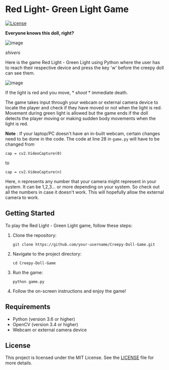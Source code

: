 # Red Light- Green Light Game
[![License](https://img.shields.io/badge/license-MIT-blue.svg)](LICENSE)


**Everyone knows this doll, right?**

![image](https://user-images.githubusercontent.com/92170372/232311919-2ea41bed-f557-4a29-bf3f-4ad492f37ecc.png)


*shivers* 

Here is the game Red Light - Green Light using Python where the user has to reach their respective device and press the key 'w' before the creepy doll can see them.

![image](https://user-images.githubusercontent.com/92170372/232312186-cec76e08-a57a-4645-9baa-612f79247f75.png)

If the light is red and you move, * *shoot* * immediate death.

The game takes input through your webcam or external camera device to locate the player and check if they have moved or not when the light is red. Movement during green light is allowed but the game ends if the doll detects the player moving or making sudden body movements when the light is red. 

**Note** : If your laptop/PC doesn't have an in-built webcam, certain changes need to be done in the code.
The code at line 28 in `game.py` will have to be changed from 

    cap = cv2.VideoCapture(0)

to 

    cap = cv2.VideoCapture(n) 


Here, n represents any number that your camera might represent in your system. It can be 1,2,3... or more depending on your system. So check out all the numbers in case it doesn't work.
This will hopefully allow the external camera to work.

## Getting Started
To play the Red Light - Green Light game, follow these steps:

1. Clone the repository:
    ```
    git clone https://github.com/your-username/Creepy-Doll-Game.git
    ```

2. Navigate to the project directory:
    ```
    cd Creepy-Doll-Game
    ```

3. Run the game:
    ```
    python game.py
    ```

4. Follow the on-screen instructions and enjoy the game!

## Requirements
- Python (version 3.6 or higher)
- OpenCV (version 3.4 or higher)
- Webcam or external camera device

## License
This project is licensed under the MIT License. See the [LICENSE](LICENSE) file for more details.


